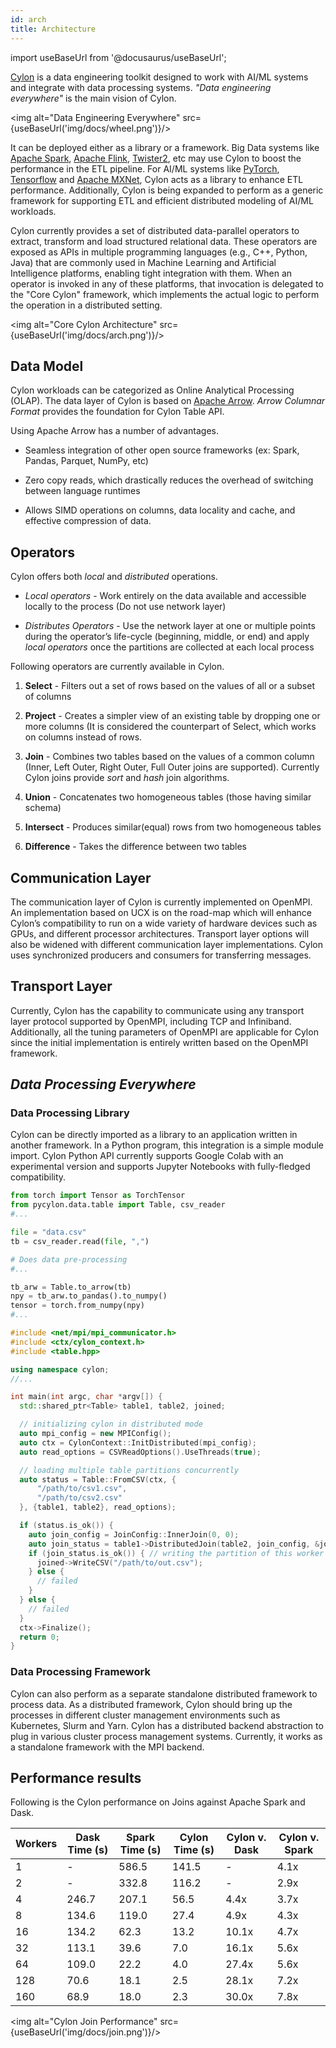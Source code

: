 ```yaml
---
id: arch
title: Architecture
---
```


import useBaseUrl from '@docusaurus/useBaseUrl';

[Cylon](https://github.com/cylondata/cylon) is a data engineering toolkit designed to work with AI/ML systems and
integrate with data processing systems. *"Data engineering everywhere"* is the main vision of Cylon. 

<img alt="Data Engineering Everywhere" src={useBaseUrl('img/docs/wheel.png')}/>

It can be deployed either as a library or a framework.
Big Data systems like [Apache Spark](https://spark.apache.org/), [Apache Flink](https://flink.apache.org/), [Twister2](https://twister2.org/), etc may use Cylon to boost the performance 
in the ETL pipeline. For AI/ML systems like [PyTorch](https://pytorch.org/), [Tensorflow](https://www.tensorflow.org/) and [Apache MXNet](https://mxnet.apache.org/), 
Cylon acts as a library to enhance ETL performance. Additionally, Cylon is being expanded to perform as a generic framework 
for supporting ETL and efficient distributed modeling of AI/ML workloads. 

Cylon currently provides a set of distributed data-parallel operators to extract, transform and load structured 
relational data. These operators are exposed as APIs in multiple programming languages (e.g., C++, Python, Java) 
that are commonly used in Machine Learning and Artificial Intelligence platforms, enabling tight integration with them. 
When an operator is invoked in any of these platforms, that invocation is delegated to the "Core Cylon" framework, 
which implements the actual logic to perform the operation in a distributed setting.

<img alt="Core Cylon Architecture" src={useBaseUrl('img/docs/arch.png')}/>

## Data Model 

Cylon workloads can be categorized as Online Analytical Processing (OLAP). The data layer of Cylon is based on [Apache Arrow](https://arrow.apache.org/).
*Arrow Columnar Format* provides the foundation for Cylon Table API. 

Using Apache Arrow has a number of advantages. 
- Seamless integration of other open source frameworks (ex: Spark, Pandas, Parquet, NumPy, etc)

- Zero copy reads, which drastically reduces the overhead of switching between language runtimes

- Allows SIMD operations on columns, data locality and cache, and effective compression of data.

## Operators 

Cylon offers both *local* and *distributed* operations. 

- *Local operators* - Work entirely on the data available and accessible locally to the process (Do not use network layer)

- *Distributes Operators* - Use the network layer at one or multiple points during the operator’s life-cycle 
(beginning, middle, or end) and apply *local operators* once the partitions are collected at each local process

Following operators are currently available in Cylon. 

1. **Select** - Filters out a set of rows based on the values of all or a subset of columns

2. **Project** - Creates a simpler view of an existing table by dropping one or more columns (It is considered the 
counterpart of Select, which works on columns instead of rows.

3. **Join** - Combines two tables based on the values of a common column (Inner, Left Outer, Right Outer, Full Outer 
joins are supported). Currently Cylon joins provide *sort* and *hash* join algorithms. 

4. **Union** - Concatenates two homogeneous tables (those having similar schema)

4. **Intersect** - Produces similar(equal) rows from two homogeneous tables

5. **Difference** - Takes the difference between two tables 

## Communication Layer

The communication layer of Cylon is currently implemented on OpenMPI. An implementation based on UCX is on the road-map 
which will enhance Cylon’s compatibility to run on a wide variety of hardware devices such as GPUs, and different 
processor architectures. Transport layer options will also be widened with different communication layer implementations.
Cylon uses synchronized producers and consumers for transferring messages.

## Transport Layer 

Currently, Cylon has the capability to communicate using any transport layer protocol supported by OpenMPI, 
including TCP and Infiniband. Additionally, all the tuning parameters of OpenMPI are applicable for Cylon 
since the initial implementation is entirely written based on the OpenMPI framework.

## *Data Processing Everywhere*

### Data Processing Library
Cylon can be directly imported as a library to an application written in another framework. In a Python program, this
integration is a simple module import. Cylon Python API currently supports Google Colab with an experimental version
and supports Jupyter Notebooks with fully-fledged compatibility.

```python
from torch import Tensor as TorchTensor
from pycylon.data.table import Table, csv_reader
#...

file = "data.csv"
tb = csv_reader.read(file, ",")

# Does data pre-processing
#...

tb_arw = Table.to_arrow(tb)
npy = tb_arw.to_pandas().to_numpy()
tensor = torch.from_numpy(npy)
#...
```

```cpp
#include <net/mpi/mpi_communicator.h>
#include <ctx/cylon_context.h>
#include <table.hpp>

using namespace cylon;
//...

int main(int argc, char *argv[]) {
  std::shared_ptr<Table> table1, table2, joined;

  // initializing cylon in distributed mode
  auto mpi_config = new MPIConfig();
  auto ctx = CylonContext::InitDistributed(mpi_config);
  auto read_options = CSVReadOptions().UseThreads(true);

  // loading multiple table partitions concurrently
  auto status = Table::FromCSV(ctx, {
      "/path/to/csv1.csv",
      "/path/to/csv2.csv"
  }, {table1, table2}, read_options);

  if (status.is_ok()) {
    auto join_config = JoinConfig::InnerJoin(0, 0);
    auto join_status = table1->DistributedJoin(table2, join_config, &joined);
    if (join_status.is_ok()) { // writing the partition of this worker back to the disk
      joined->WriteCSV("/path/to/out.csv");
    } else {
      // failed
    }
  } else {
    // failed
  }
  ctx->Finalize();
  return 0;
}
```

### Data Processing Framework

Cylon can also perform as a separate standalone distributed framework to process data. As a distributed framework, Cylon
should bring up the processes in different cluster management environments such as Kubernetes, Slurm and Yarn. Cylon has
a distributed backend abstraction to plug in various cluster process management systems. Currently, it works as a
standalone framework with the MPI backend.

## Performance results 

Following is the Cylon performance on Joins against Apache Spark and Dask. 

| Workers | Dask Time \(s\) | Spark Time \(s\) | Cylon Time \(s\) | Cylon v\. Dask | Cylon v\. Spark |
|---------|-----------------|------------------|------------------|----------------|-----------------|
| 1       | \-              | 586\.5           | 141\.5           | \-             | 4\.1x           |
| 2       | \-              | 332\.8           | 116\.2           | \-             | 2\.9x           |
| 4       | 246\.7          | 207\.1           | 56\.5            | 4\.4x          | 3\.7x           |
| 8       | 134\.6          | 119\.0           | 27\.4            | 4\.9x          | 4\.3x           |
| 16      | 134\.2          | 62\.3            | 13\.2            | 10\.1x         | 4\.7x           |
| 32      | 113\.1          | 39\.6            | 7\.0             | 16\.1x         | 5\.6x           |
| 64      | 109\.0          | 22\.2            | 4\.0             | 27\.4x         | 5\.6x           |
| 128     | 70\.6           | 18\.1            | 2\.5             | 28\.1x         | 7\.2x           |
| 160     | 68\.9           | 18\.0            | 2\.3             | 30\.0x         | 7\.8x           |

<img alt="Cylon Join Performance" src={useBaseUrl('img/docs/join.png')}/>
